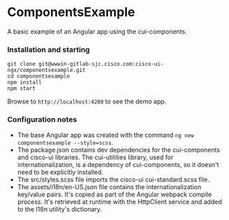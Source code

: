 # ComponentsExample

A basic example of an Angular app using the cui-components.

### Installation and starting

```shell
git clone git@wwwin-gitlab-sjc.cisco.com:cisco-ui-ngx/componentsexample.git
cd componentsexample
npm install
npm start
```

Browse to ```http://localhost:4200``` to see the demo app.

### Configuration notes

* The base Angular app was created with the command ```ng new componentsexample --style=scss```.
* The package.json contains dev dependencies for the cui-components and cisco-ui libraries. The cui-utilities library, used for internationalization, is a dependency of cui-components, so it doesn't need to be explicitly installed.
* The src/styles.scss file imports the cisco-ui cui-standard.scss file.
* The assets/i18n/en-US.json file contains the internationalization key/value pairs. It's copied as part of the Angular webpack compile process. It's retrieved at runtime with the HttpClient service and added to the I18n utility's dictionary.